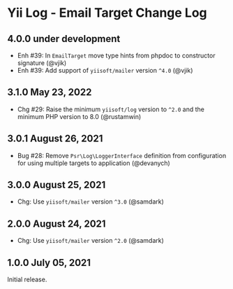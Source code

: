 # Yii Log - Email Target Change Log

## 4.0.0 under development

- Enh #39: In `EmailTarget` move type hints from phpdoc to constructor signature (@vjik)
- Enh #39: Add support of `yiisoft/mailer` version `^4.0` (@vjik)

## 3.1.0 May 23, 2022

- Chg #29: Raise the minimum `yiisoft/log` version to `^2.0` and the minimum PHP version to 8.0 (@rustamwin)

## 3.0.1 August 26, 2021

- Bug #28: Remove `Psr\Log\LoggerInterface` definition from configuration for using multiple targets 
  to application (@devanych)

## 3.0.0 August 25, 2021

- Chg: Use `yiisoft/mailer` version `^3.0` (@samdark)

## 2.0.0 August 24, 2021

- Chg: Use `yiisoft/mailer` version `^2.0` (@samdark)

## 1.0.0 July 05, 2021

Initial release.
